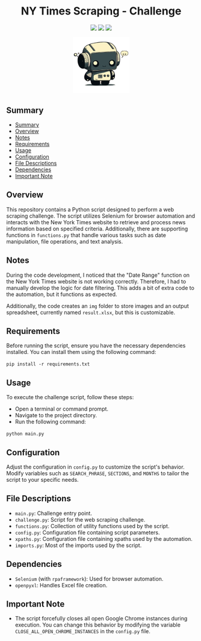 <h1 align='center'>NY Times Scraping - Challenge</h1>

<p align="center">
<img src='https://img.shields.io/badge/Python-v3.11.7-yellow'>
<img src='https://img.shields.io/badge/rpaframework-v28.0.0-green'>
<img src='https://img.shields.io/badge/openpyxl-v3.1.2-red'>
</p>

<p align='center'>
<img width=150 src='/public/robot.png'>
</p>

## Summary

- [Summary](#summary)
- [Overview](#overview)
- [Notes](#notes)
- [Requirements](#requirements)
- [Usage](#usage)
- [Configuration](#configuration)
- [File Descriptions](#file-descriptions)
- [Dependencies](#dependencies)
- [Important Note](#important-note)

## Overview

This repository contains a Python script designed to perform a web scraping challenge. The script utilizes Selenium for browser automation and interacts with the New York Times website to retrieve and process news information based on specified criteria. Additionally, there are supporting functions in `functions.py` that handle various tasks such as date manipulation, file operations, and text analysis.

## Notes

During the code development, I noticed that the "Date Range" function on the New York Times website is not working correctly. Therefore, I had to manually develop the logic for date filtering. This adds a bit of extra code to the automation, but it functions as expected.

Additionally, the code creates an `img` folder to store images and an output spreadsheet, currently named `result.xlsx`, but this is customizable.

## Requirements

Before running the script, ensure you have the necessary dependencies installed. You can install them using the following command:

```pip install -r requirements.txt```

## Usage

To execute the challenge script, follow these steps:

- Open a terminal or command prompt.
- Navigate to the project directory.
- Run the following command:

```python main.py```

## Configuration

Adjust the configuration in `config.py` to customize the script's behavior. Modify variables such as `SEARCH_PHRASE`, `SECTIONS`, and `MONTHS` to tailor the script to your specific needs.

## File Descriptions

- `main.py`: Challenge entry point.
- `challenge.py`: Script for the web scraping challenge.
- `functions.py`: Collection of utility functions used by the script.
- `config.py`: Configuration file containing script parameters.
- `xpaths.py`: Configuration file containing xpaths used by the automation.
- `imports.py`: Most of the imports used by the script.

## Dependencies

- `Selenium` (with `rpaframework`): Used for browser automation.
- `openpyxl`: Handles Excel file creation.

## Important Note

- The script forcefully closes all open Google Chrome instances during execution. You can change this behavior by modifying the variable `CLOSE_ALL_OPEN_CHROME_INSTANCES` in the `config.py` file.